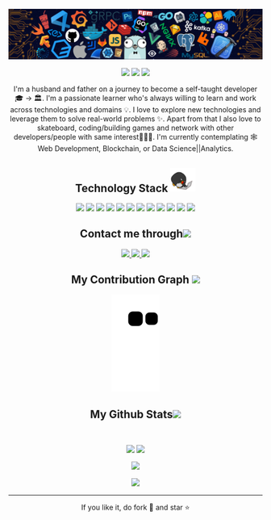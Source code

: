 <p align="center">
 
</p align="center">
<img src="/images/head.png" alt="mountain view"/>

<p align="center">
 
 <img src="https://badges.pufler.dev/years/JamakaDev"/>
 <img src="https://badges.pufler.dev/repos/JamakaDev"/>
 <img src="https://badges.pufler.dev/commits/monthly/JamakaDev"/>

</p>

<p align="center">
  I'm a husband and father on a journey to become a self-taught developer 🎓 -> 🏛. I'm a passionate learner who's always willing to learn and work across technologies and domains 💡. I love to explore new technologies and leverage them to solve real-world problems ✨. Apart from that I also love to skateboard, coding/building games and network with other developers/people with same interest👨🏻‍💻. I'm currently contemplating 🕸️ Web Development, Blockchain, or Data Science||Analytics.
</p>

<h2 align="center">Technology Stack <img src="/images/laptop.gif" width="50"></h2>

<p align="center">
<img src="https://img.shields.io/badge/-Python-yellow?style=flat-square&logo=python"/>
<img src="https://img.shields.io/badge/-Flask-black?style=flat-square&logo=flask"/>
<img src="https://img.shields.io/badge/-PySimpleGUI-blue?style=flat-square&logo=PySimpleGUI"/>
<img src="https://img.shields.io/badge/C-00599C?
style=flat-square&logo=c&logoColor=white"/>
<img src="https://img.shields.io/badge/-HTML5-E34F26?style=flat-square&logo=html5&logoColor=white"/>
<img src="https://img.shields.io/badge/-CSS3-1572B6?style=flat-square&logo=css3"/>
<img src="https://img.shields.io/badge/-Bootstrap-563D7C?style=flat-square&logo=bootstrap"/>
<img src="https://img.shields.io/badge/-JavaScript-black?style=flat-square&logo=javascript"/>
<img src="https://img.shields.io/badge/-SQLite-black?style=flat-square&logo=sqlite"/>
<img src="https://img.shields.io/badge/-MySQL-black?style=flat-square&logo=mysql"/>
<img src="https://img.shields.io/badge/-Git-black?style=flat-square&logo=git"/>
<img src="https://img.shields.io/badge/-GitHub-black?style=flat-square&logo=github"/>
</p>

<h2 align="center">Contact me through<img src="https://media0.giphy.com/media/jqNPzdTTxQfOgOqpO4/source.gif" width="50"></h2>

<p align="center">
<a href="mailto: jamakadev@gmail.com">
 <img src="https://img.shields.io/badge/-jamakaDev-c14438?style=flat-square&logo=Gmail&logoColor=white&link=mailto:jamakadev@gmail.com"/>
</a>
<a href="https://www.linkedin.com/in/jon-adams-b00203239">
 <img src="https://img.shields.io/badge/-jonadams-blue?style=flat-square&logo=Linkedin&logoColor=white&link=https://www.linkedin.com/in/jon-adams-b00203239/"/>
</a>
 <a href="https://twitter.com/jamakaDev">
 <img src="https://img.shields.io/badge/-jamakaDev-blue?style=flat-square&logo=twitter&logoColor=white&link=https://twitter.com/jamakaDev"/>
</a>
</p>


<h2 align="center">
  My Contribution Graph <img src="https://media.giphy.com/media/xUA7aZeLE2e0P7Znz2/giphy.gif" width="50">
</h2>
<p align="center">
  <img src="https://github.com/JamakaDev/JamakaDev/raw/output/github-contribution-grid-snake.svg" alt="snake"></center>
</p>

<h2 align="center">
  My Github Stats<img src="https://media.giphy.com/media/VgCDAzcKvsR6OM0uWg/giphy.gif" width="50">
</h2>
 
<br>

<p align = "center">
  <img  src = "https://github-readme-stats.vercel.app/api?username=JamakaDev&show_icons=true&theme=radical&line_height=27">
  <img src = "https://github-readme-stats.vercel.app/api/top-langs/?username=JamakaDev&hide=java,shaderlab,kotlin,hlsl&theme=radical">
</p>

<p align = "center">
 <img  src="https://github-readme-streak-stats.herokuapp.com/?user=JamakaDev&show_icons=true&locale=en&layout=compact&theme=radical&line_height=0" />
</p> 

<p align = "center">
 <img src="https://activity-graph.herokuapp.com/graph?username=JamakaDev&theme=redical">
</p> 
<hr>
<p align="center">If you like it, do fork 🍴 and star ⭐</p>